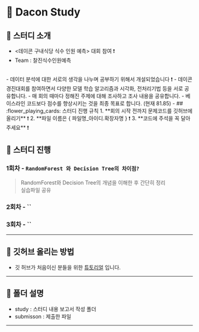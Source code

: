 # :palm_tree: Dacon Study 


## 🎯 스터디 소개
-   <데이콘 구내식당 식수 인원 예측> 대회 참여 ❗️ 
-   Team : 찰진식수인원예측 
<br>  
- 데이터 분석에 대한 서로의 생각을 나누며 공부하기 위해서 개설되었습니다 ❗️
- 데이콘 경진대회를 참여하면서 다양한 모델 학습 알고리즘과 시각화, 전처리기법 등을 서로 공유합니다. 
- 매 회의 때마다 정해진 주제에 대해 조사하고 조사 내용을 공유합니다.
- 베이스라인 코드보다 점수를 향상시키는 것을 최종 목표로 합니다. (현재 81.85)
- 
## :flower_playing_cards: 스터디 진행 규칙
1. **회의 시작 전까지 문제코드를 깃허브에 올리기** ❗️
2. **파일 이름은 { 파일명_아이디.확장자명 } ❗️
3. **코드에 주석을 꼭 달아주세요** ❗️

## 📅 스터디 진행

### 1회차 - **`RandomForest 와 Decision Tree의 차이점?`** 
> RandomForest와 Decision Tree의 개념을 이해한 후 간단히 정리 <br>
> 실습파일 공유

### 2회차 - **``**
>

### 3회차 - **``**
>

---
## 🙋 깃허브 올리는 방법

- 깃 허브가 처음이신 분들을 위한 [튜토리얼](https://pobsiz.github.io/Project_BackEndStudy/how_to/github/index.html) 입니다.
---
## :file_folder: 폴더 설명
- study : 스터디 내용 보고서 작성 폴더 
- submisson : 제출한 파일 
- ---
